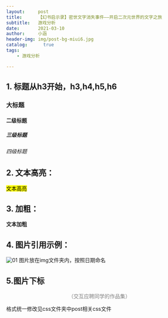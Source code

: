 ```yaml
---
layout:     post
title:      【幻书启示录】密世文字消失事件——开启二次元世界的文字之旅
subtitle:   游戏分析
date:       2021-03-10
author:     小涵
header-img: img/post-bg-miui6.jpg
catalog: 	  true
tags:
    - 游戏分析

---
```



## 1. 标题从h3开始，h3,h4,h5,h6
### 大标题
#### 二级标题
##### 三级标题
###### 四级标题

## 2. 文本高亮：
<mark>文本高亮</mark>

## 3. 加粗：
**文本加粗**

## 4. 图片引用示例：
![01]({{site.baseurl}}/img-post/20210301/01.png)
图片放在img文件夹内，按照日期命名

## 5.图片下标
<center><span style = "color:grey">（交互应聘同学的作品集）</span></center>

格式统一修改见css文件夹中post相关css文件
